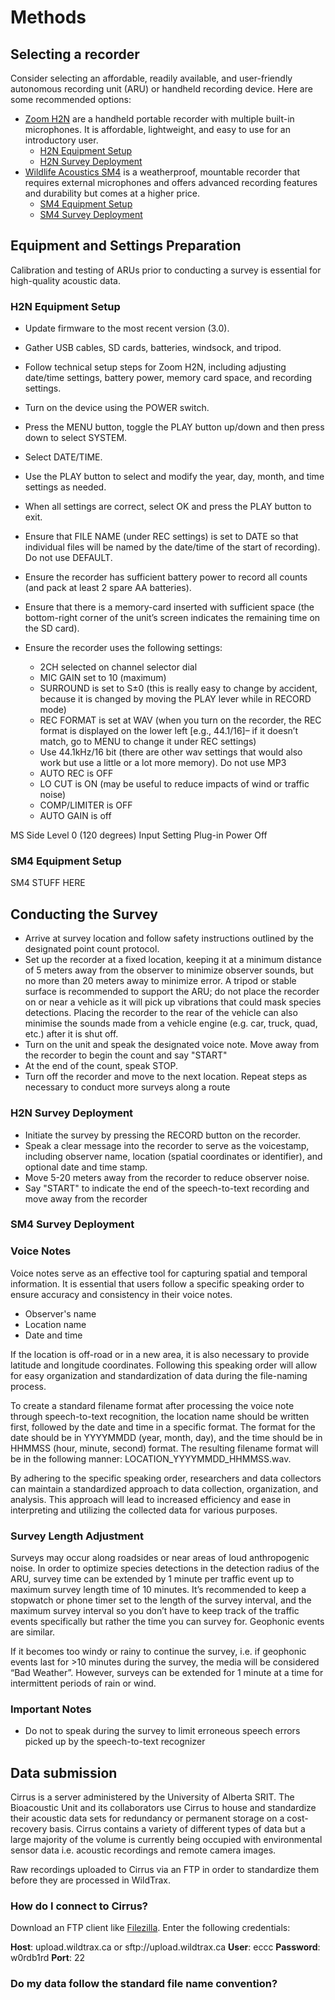 # Methods

## Selecting a recorder

Consider selecting an affordable, readily available, and user-friendly autonomous recording unit (ARU) or handheld recording device. Here are some recommended options:

- [Zoom H2N]() are a handheld portable recorder with multiple built-in microphones. It is affordable, lightweight, and easy to use for an introductory user.
  + [H2N Equipment Setup](#h2n-equipment-setup)
  + [H2N Survey Deployment](#h2n-survey-deployment)
- [Wildlife Acoustics SM4]() is a weatherproof, mountable recorder that requires external microphones and offers advanced recording features and durability but comes at a higher price.
  + [SM4 Equipment Setup](#sm4-equipment-setup)
  + [SM4 Survey Deployment](#h2n-survey-deployment)
    
## Equipment and Settings Preparation

Calibration and testing of ARUs prior to conducting a survey is essential for high-quality acoustic data.

### H2N Equipment Setup

- Update firmware to the most recent version (3.0).
- Gather USB cables, SD cards, batteries, windsock, and tripod.
- Follow technical setup steps for Zoom H2N, including adjusting date/time settings, battery power, memory card space, and recording settings.


- Turn on the device using the POWER switch. 
- Press the MENU button, toggle the PLAY button up/down and then press down to select SYSTEM. 
- Select DATE/TIME. 
- Use the PLAY button to select and modify the year, day, month, and time settings as needed. 
- When all settings are correct, select OK and press the PLAY button to exit. 
- Ensure that FILE NAME (under REC settings) is set to DATE so that individual files will be named by the date/time of the start of recording). Do not use DEFAULT. 
- Ensure the recorder has sufficient battery power to record all counts (and pack at least 2 spare AA batteries). 
- Ensure that there is a memory-card inserted with sufficient space (the bottom-right corner of the unit’s screen indicates the remaining time on the SD card). 
- Ensure the recorder uses the following settings:
  + 2CH selected on channel selector dial
  + MIC GAIN set to 10 (maximum)
  + SURROUND is set to S±0 (this is really easy to change by accident, because it is changed by moving the PLAY lever while in RECORD mode)
  + REC FORMAT is set at WAV (when you turn on the recorder, the REC format is displayed on the lower left [e.g., 44.1/16]– if it doesn’t match, go to MENU to change it under REC settings)
  + Use 44.1kHz/16 bit (there are other wav settings that would also work but use a little or a lot more memory). Do not use MP3
  + AUTO REC is OFF
  + LO CUT is ON (may be useful to reduce impacts of wind or traffic noise)
  + COMP/LIMITER is OFF
  + AUTO GAIN is off
  
MS Side Level
0 (120 degrees)
Input Setting
Plug-in Power
Off

### SM4 Equipment Setup

SM4 STUFF HERE

## Conducting the Survey

- Arrive at survey location and follow safety instructions outlined by the designated point count protocol.
- Set up the recorder at a fixed location, keeping it at a minimum distance of 5 meters away from the observer to minimize observer sounds, but no more than 20 meters away to minimize error. A tripod or stable surface is recommended to support the ARU; do not place the recorder on or near a vehicle as it will pick up vibrations that could mask species detections. Placing the recorder to the rear of the vehicle can also minimise the sounds made from a vehicle engine (e.g. car, truck, quad, etc.) after it is shut off.
- Turn on the unit and speak the designated voice note. Move away from the recorder to begin the count and say "START"
- At the end of the count, speak STOP.
- Turn off the recorder and move to the next location. Repeat steps as necessary to conduct more surveys along a route

### H2N Survey Deployment

- Initiate the survey by pressing the RECORD button on the recorder.
- Speak a clear message into the recorder to serve as the voicestamp, including observer name, location (spatial coordinates or identifier), and optional date and time stamp.
- Move 5-20 meters away from the recorder to reduce observer noise.
- Say "START" to indicate the end of the speech-to-text recording and move away from the recorder

### SM4 Survey Deployment


### Voice Notes

Voice notes serve as an effective tool for capturing spatial and temporal information. It is essential that users follow a specific speaking order to ensure accuracy and consistency in their voice notes. 

- Observer's name
- Location name
- Date and time

If the location is off-road or in a new area, it is also necessary to provide latitude and longitude coordinates. Following this speaking order will allow for easy organization and standardization of data during the file-naming process.

To create a standard filename format after processing the voice note through speech-to-text recognition, the location name should be written first, followed by the date and time in a specific format. The format for the date should be in YYYYMMDD (year, month, day), and the time should be in HHMMSS (hour, minute, second) format. The resulting filename format will be in the following manner: LOCATION_YYYYMMDD_HHMMSS.wav.

By adhering to the specific speaking order, researchers and data collectors can maintain a standardized approach to data collection, organization, and analysis. This approach will lead to increased efficiency and ease in interpreting and utilizing the collected data for various purposes.

### Survey Length Adjustment

Surveys may occur along roadsides or near areas of loud anthropogenic noise. In order to optimize species detections in the detection radius of the ARU, survey time can be extended by 1 minute per traffic event up to maximum survey length time of 10 minutes. It’s recommended to keep a stopwatch or phone timer set to the length of the survey interval, and the maximum survey interval so you don’t have to keep track of the traffic events specifically but rather the time you can survey for. Geophonic events are similar. 

If it becomes too windy or rainy to continue the survey, i.e. if geophonic events last for >10 minutes during the survey, the media will be considered “Bad Weather”. However, surveys can be extended for 1 minute at a time for intermittent periods of rain or wind.

### Important Notes

- Do not to speak during the survey to limit erroneous speech errors picked up by the speech-to-text recognizer

## Data submission

Cirrus is a server administered by the University of Alberta SRIT. The Bioacoustic Unit and its collaborators use Cirrus to house and standardize their acoustic data sets for redundancy or permanent storage on a cost-recovery basis. Cirrus contains a variety of different types of data but a large majority of the volume is currently being occupied with environmental sensor data i.e. acoustic recordings and remote camera images. 

Raw recordings uploaded to Cirrus via an FTP in order to standardize them before they are processed in WildTrax.

### How do I connect to Cirrus?

Download an FTP client like [Filezilla](). Enter the following credentials:

**Host**: upload.wildtrax.ca or sftp://upload.wildtrax.ca
**User**: eccc
**Password**: w0rdb1rd
**Port**: 22



### Do my data follow the standard file name convention?
